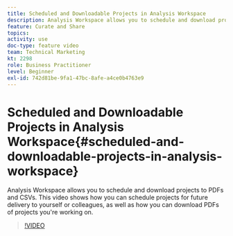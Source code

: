 ```yaml
---
title: Scheduled and Downloadable Projects in Analysis Workspace
description: Analysis Workspace allows you to schedule and download projects to PDFs and CSVs. This video shows how you can schedule projects for future delivery to yourself or colleagues, as well as how you can download PDFs of projects you're working on.
feature: Curate and Share
topics: 
activity: use
doc-type: feature video
team: Technical Marketing
kt: 2298
role: Business Practitioner
level: Beginner
exl-id: 742d81be-9fa1-47bc-8afe-a4ce0b4763e9
---
```

# Scheduled and Downloadable Projects in Analysis Workspace{#scheduled-and-downloadable-projects-in-analysis-workspace}

Analysis Workspace allows you to schedule and download projects to PDFs and CSVs. This video shows how you can schedule projects for future delivery to yourself or colleagues, as well as how you can download PDFs of projects you're working on.

>[!VIDEO](https://video.tv.adobe.com/v/24709/?quality=12)
